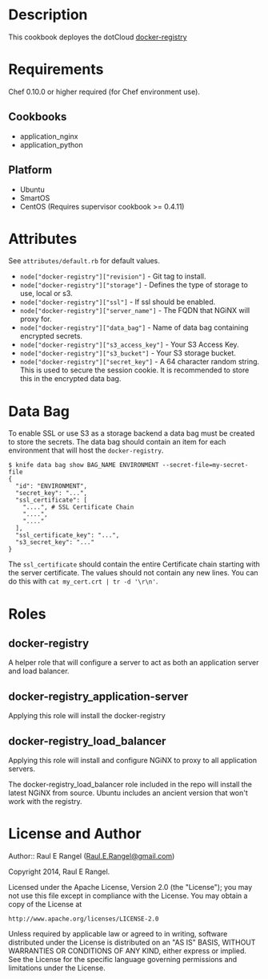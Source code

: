 Description
===========

This cookbook deployes the dotCloud [docker-registry](https://github.com/dotcloud/docker-registry)

Requirements
============

Chef 0.10.0 or higher required (for Chef environment use).

Cookbooks
---------

* application_nginx
* application_python

Platform
--------

* Ubuntu
* SmartOS
* CentOS (Requires supervisor cookbook >= 0.4.11)

Attributes
==========

See `attributes/default.rb` for default values.

* `node["docker-registry"]["revision"]` - Git tag to install.
* `node["docker-registry"]["storage"]` - Defines the type of storage to use, local or s3.
* `node["docker-registry"]["ssl"]` - If ssl should be enabled.
* `node["docker-registry"]["server_name"]` - The FQDN that NGiNX will proxy for.
* `node["docker-registry"]["data_bag"]` - Name of data bag containing encrypted secrets.
* `node["docker-registry"]["s3_access_key"]` - Your S3 Access Key.
* `node["docker-registry"]["s3_bucket"]` - Your S3 storage bucket.
* `node["docker-registry"]["secret_key"]` - A 64 character random string. This is used to secure the session cookie. It is recommended to store this in the encrypted data bag.

Data Bag
==========

To enable SSL or use S3 as a storage backend a data bag must be created to store the secrets. The data bag should contain an item for each environment that will host the `docker-registry`.

    $ knife data bag show BAG_NAME ENVIRONMENT --secret-file=my-secret-file
    {
      "id": "ENVIRONMENT",
      "secret_key": "...",
      "ssl_certificate": [
        "....", # SSL Certificate Chain
        "....",
        "...." 
      ],
      "ssl_certificate_key": "...",
      "s3_secret_key": "..."
    }

The `ssl_certificate` should contain the entire Certificate chain starting with the server certificate. The values should not contain any new lines. You can do this with `cat my_cert.crt | tr -d '\r\n'`.

Roles
=====

docker-registry
---------------

A helper role that will configure a server to act as both an application server and load balancer.


docker-registry_application-server
----------------------------------

Applying this role will install the docker-registry


docker-registry_load_balancer
-----------------------------

Applying this role will install and configure NGiNX to proxy to all application servers.

The docker-registry_load_balancer role included in the repo will install the latest NGiNX from source. Ubuntu includes an ancient version that won't work with the registry.


License and Author
==================

Author:: Raul E Rangel (<Raul.E.Rangel@gmail.com>)

Copyright 2014, Raul E Rangel.

Licensed under the Apache License, Version 2.0 (the "License");
you may not use this file except in compliance with the License.
You may obtain a copy of the License at

    http://www.apache.org/licenses/LICENSE-2.0

Unless required by applicable law or agreed to in writing, software
distributed under the License is distributed on an "AS IS" BASIS,
WITHOUT WARRANTIES OR CONDITIONS OF ANY KIND, either express or implied.
See the License for the specific language governing permissions and
limitations under the License.
